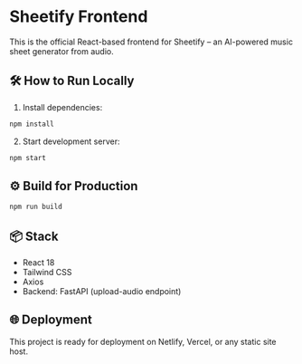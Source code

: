 # Sheetify Frontend

This is the official React-based frontend for Sheetify – an AI-powered music sheet generator from audio.

## 🛠 How to Run Locally

1. Install dependencies:

```bash
npm install
```

2. Start development server:

```bash
npm start
```

## ⚙️ Build for Production

```bash
npm run build
```

## 📦 Stack

- React 18
- Tailwind CSS
- Axios
- Backend: FastAPI (upload-audio endpoint)

## 🌐 Deployment

This project is ready for deployment on Netlify, Vercel, or any static site host.